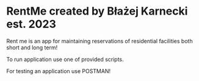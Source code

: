 # RentMe created by Błażej Karnecki est. 2023
Rent me is an app for maintaining reservations of residential facilities both short and long term!

To run application use one of provided scripts.

For testing an application use POSTMAN!
